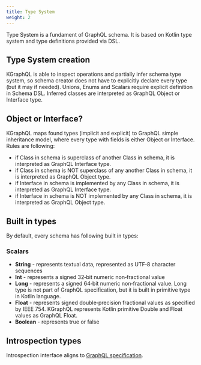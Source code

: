 ```yaml
---
title: Type System
weight: 2
---
```


Type System is a fundament of GraphQL schema. It is based on Kotlin type system and type definitions provided via DSL.

## Type System creation
KGraphQL is able to inspect operations and partially infer schema type system, so schema creator does not have to explicitly declare every type (but it may if needed). Unions, Enums and Scalars require explicit definition in Schema DSL. Inferred classes are interpreted as GraphQL Object or Interface type.


## Object or Interface?
KGraphQL maps found types (implicit and explicit) to GraphQL simple inheritance model, where every type with fields is either Object or Interface. Rules are following:

* if Class in schema is superclass of another Class in schema, it is interpreted as GraphQL Interface type.
* if Class in schema is NOT superclass of any another Class in schema, it is interpreted as GraphQL Object type.
* if Interface in schema is implemented by any Class in schema, it is interpreted as GraphQL Interface type.
* if Interface in schema is NOT implemented by any Class in schema, it is interpreted as GraphQL Object type.

## Built in types
By default, every schema has following built in types:

### Scalars
* **String** - represents textual data, represented as UTF‐8 character sequences
* **Int** - represents a signed 32‐bit numeric non‐fractional value
* **Long** - represents a signed 64‐bit numeric non‐fractional value. Long type is not part of GraphQL specification, but it is built in primitive type in Kotlin language.
* **Float** - represents signed double‐precision fractional values as specified by IEEE 754. KGraphQL represents Kotlin primitive Double and Float values as GraphQL Float.
* **Boolean** - represents true or false

## Introspection types
Introspection interface aligns to [GraphQL specification](http://facebook.github.io/graphql/#sec-Schema-Introspection).
